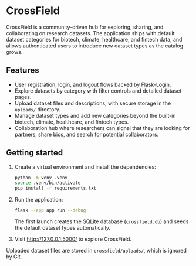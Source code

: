 # CrossField

CrossField is a community-driven hub for exploring, sharing, and collaborating on research datasets. The application ships with default dataset categories for biotech, climate, healthcare, and fintech data, and allows authenticated users to introduce new dataset types as the catalog grows.

## Features

- User registration, login, and logout flows backed by Flask-Login.
- Explore datasets by category with filter controls and detailed dataset pages.
- Upload dataset files and descriptions, with secure storage in the `uploads/` directory.
- Manage dataset types and add new categories beyond the built-in biotech, climate, healthcare, and fintech types.
- Collaboration hub where researchers can signal that they are looking for partners, share bios, and search for potential collaborators.

## Getting started

1. Create a virtual environment and install the dependencies:

   ```bash
   python -m venv .venv
   source .venv/bin/activate
   pip install -r requirements.txt
   ```

2. Run the application:

   ```bash
   flask --app app run --debug
   ```

   The first launch creates the SQLite database (`crossfield.db`) and seeds the default dataset types automatically.

3. Visit http://127.0.0.1:5000/ to explore CrossField.

Uploaded dataset files are stored in `crossfield/uploads/`, which is ignored by Git.
